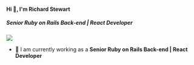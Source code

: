#### Hi 👋, I'm Richard Stewart
##### **Senior Ruby on Rails Back-end | React Developer**

[![](https://visitcount.itsvg.in/api?id=richardstewart0213&icon=0&color=9)](https://visitcount.itsvg.in)

- 🔭 I am currently working as a **Senior Ruby on Rails Back-end | React Developer**
